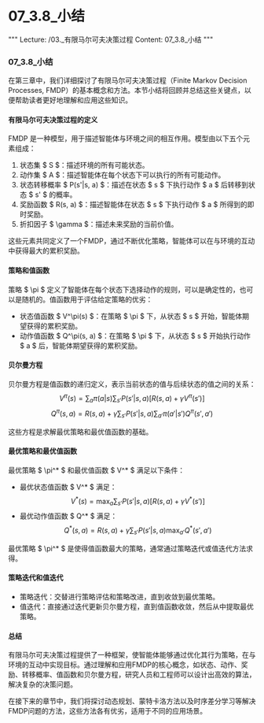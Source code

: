 # 07_3.8_小结

"""
Lecture: /03._有限马尔可夫决策过程
Content: 07_3.8_小结
"""

### 07_3.8_小结

在第三章中，我们详细探讨了有限马尔可夫决策过程（Finite Markov Decision Processes, FMDP）的基本概念和方法。本节小结将回顾并总结这些关键点，以便帮助读者更好地理解和应用这些知识。

#### 有限马尔可夫决策过程的定义
FMDP 是一种模型，用于描述智能体与环境之间的相互作用。模型由以下五个元素组成：
1. 状态集 $ S $：描述环境的所有可能状态。
2. 动作集 $ A $：描述智能体在每个状态下可以执行的所有可能动作。
3. 状态转移概率 $ P(s'|s, a) $：描述在状态 $ s $ 下执行动作 $ a $ 后转移到状态 $ s' $ 的概率。
4. 奖励函数 $ R(s, a) $：描述智能体在状态 $ s $ 下执行动作 $ a $ 所得到的即时奖励。
5. 折扣因子 $ \gamma $：描述未来奖励的当前价值。

这些元素共同定义了一个FMDP，通过不断优化策略，智能体可以在与环境的互动中获得最大的累积奖励。

#### 策略和值函数
策略 $ \pi $ 定义了智能体在每个状态下选择动作的规则，可以是确定性的，也可以是随机的。值函数用于评估给定策略的优劣：
- 状态值函数 $ V^\pi(s) $：在策略 $ \pi $ 下，从状态 $ s $ 开始，智能体期望获得的累积奖励。
- 动作值函数 $ Q^\pi(s, a) $：在策略 $ \pi $ 下，从状态 $ s $ 开始执行动作 $ a $ 后，智能体期望获得的累积奖励。

#### 贝尔曼方程
贝尔曼方程是值函数的递归定义，表示当前状态的值与后续状态的值之间的关系：
$$ V^\pi(s) = \sum_{a} \pi(a|s) \sum_{s'} P(s'|s, a) [R(s, a) + \gamma V^\pi(s')] $$
$$ Q^\pi(s, a) = R(s, a) + \gamma \sum_{s'} P(s'|s, a) \sum_{a'} \pi(a'|s') Q^\pi(s', a') $$

这些方程是求解最优策略和最优值函数的基础。

#### 最优策略和最优值函数
最优策略 $ \pi^* $ 和最优值函数 $ V^* $ 满足以下条件：
- 最优状态值函数 $ V^* $ 满足：
$$ V^*(s) = \max_{a} \sum_{s'} P(s'|s, a) [R(s, a) + \gamma V^*(s')] $$
- 最优动作值函数 $ Q^* $ 满足：
$$ Q^*(s, a) = R(s, a) + \gamma \sum_{s'} P(s'|s, a) \max_{a'} Q^*(s', a') $$

最优策略 $ \pi^* $ 是使得值函数最大的策略，通常通过策略迭代或值迭代方法求得。

#### 策略迭代和值迭代
- 策略迭代：交替进行策略评估和策略改进，直到收敛到最优策略。
- 值迭代：直接通过迭代更新贝尔曼方程，直到值函数收敛，然后从中提取最优策略。

#### 总结
有限马尔可夫决策过程提供了一种框架，使智能体能够通过优化其行为策略，在与环境的互动中实现目标。通过理解和应用FMDP的核心概念，如状态、动作、奖励、转移概率、值函数和贝尔曼方程，研究人员和工程师可以设计出高效的算法，解决复杂的决策问题。

在接下来的章节中，我们将探讨动态规划、蒙特卡洛方法以及时序差分学习等解决FMDP问题的方法，这些方法各有优劣，适用于不同的应用场景。